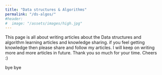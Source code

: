 ```yaml
---
title: "Data structures & Algorithms"
permalink: "/ds-algos/"
#header:
#  image: "/assets/images/high.jpg"
---
```


This page is all about writing articles about the Data structures and algorithm learning articles and knowledge sharing. if you feel getting knowledge then please share and follow my articles. I will keep on writing more and more articles in future. Thank you so much for your time. Cheers :)


bye bye
